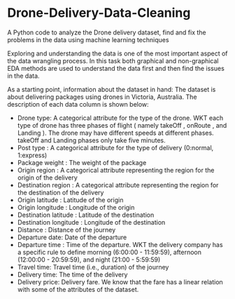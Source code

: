 # Drone-Delivery-Data-Cleaning
A Python code to analyze the Drone delivery dataset, find and fix the problems in the data using machine learning techniques 

Exploring and understanding the data is one of the most important aspect of the data wrangling process. In this task both graphical and non-graphical EDA methods are used to understand the data first and then find the issues in the data.

As a starting point, information about the dataset in hand: 
The dataset is about delivering packages using drones in Victoria, Australia. The description of each data column is shown below:

 * Drone type: A categorical attribute for the type of the drone. WKT each type of drone has three phases of flight ( namely takeOff , onRoute , and Landing ). The drone may have different speeds at different phases. takeOff and Landing phases only take five minutes.
 * Post type : A categorical attribute for the type of delivery (0:normal, 1:express)
 * Package weight : The weight of the package
 * Origin region : A categorical attribute representing the region for the origin of the delivery
 * Destination region : A categorical attribute representing the region for the destination of the delivery
 * Origin latitude : Latitude of the origin
 * Origin longitude : Longitude of the origin
 * Destination latitude : Latitude of the destination
 * Destination longitude : Longitude of the destination
 * Distance : Distance of the journey
 * Departure date: Date of the departure
 * Departure time : Time of the departure. WKT the delivery company has a specific rule to define morning (6:00:00 - 11:59:59), afternoon (12:00:00 - 20:59:59), and night (21:00 - 5:59:59)
 * Travel time: Travel time (i.e., duration) of the journey
 * Delivery time: The time of the delivery
 * Delivery price: Delivery fare. We know that the fare has a linear relation with some of the attributes of the dataset.

